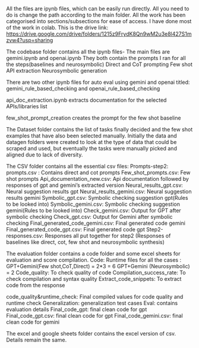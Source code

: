 All the files are ipynb files, which can be easily run directly. All you need to do is change the path according to the main folder. All the work has been categorised into sections/subsections for ease of access.
I have done most of the work in colab. This is the drive link: https://drive.google.com/drive/folders/1215z9FrydK8Qn9wM2u3e8l427S1mzvw4?usp=sharing

The codebase folder contains all the ipynb files-
The main files are gemini.ipynb and openai.ipynb
They both contain the prompts I ran for all the steps(baselines and neurosymbolic)
Direct and CoT prompting
Few shot
API extraction
Neurosymbolic generation

There are two other ipynb files for auto eval using gemini and openai titled: gemini_rule_based_checking and openai_rule_based_checking

api_doc_extraction.ipynb extracts documentation for the selected APIs/libraries list

few_shot_prompt_creation creates the prompt for the few shot baseline

The Dataset folder contains the list of tasks finally decided and the few shot examples that have also been selected manually. Initially the data and datagen folders were created to look at the type of data that could be scraped and used, but eventually the tasks were manually picked and aligned due to lack of diversity.

The CSV folder contains all the essential csv files:
Prompts-step2:  prompts.csv : Contains direct and cot prompts
Few_shot_prompts.csv: Few shot prompts
Api_documentation_new.csv: Api documentation followed by responses of gpt and gemini’s extracted version
Neural_results_gpt.csv: Neural suggestion results gpt
Neural_results_gemini.csv: Neural suggestion results gemini
Symbolic_gpt.csv: Symbolic checking suggestion gpt(Rules to be looked into)
Symbolic_gemini.csv: Symbolic checking suggestion gemini(Rules to be looked into)
Check_gemini.csv: Output for GPT after symbolic checking
Check_gpt.csv: Output for Gemini after symbolic checking
Final_generated_code_gemini.csv: Final generated code gemini
Final_generated_code_gpt.csv: Final generated code gpt
Step2-responses.csv: Responses all put together for step2 (Responses of baselines like direct, cot, few shot and neurosymbolic synthesis)


The evaluation folder contains a code folder and some excel sheets for evaluation and score compilation. 
Code: Runtime files for all the cases : GPT+Gemini(Few shot,CoT,Direct) = 2*3 = 6
					  GPT+Gemini (Neurosymbolic) = 2
	Code_quality: To check quality of code
	Compilation_success_rate:  To check compilation and syntax quality
	Extract_code_snippets: To extract code from the response

code_quality&runtime_check: Final compiled values for code quality and runtime check
Generalization: generalization test cases
Eval: contains evaluation details
Final_code_gpt: final clean code for gpt
Final_code_gpt.csv: final clean code for gpt
Final_code_gemini.csv: final clean code for gemini

The excel and google sheets folder contains the excel version of csv. Details remain the same.
	
